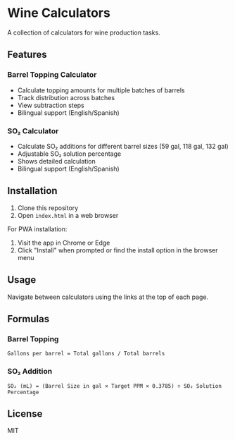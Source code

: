 # Wine Calculators

A collection of calculators for wine production tasks.

## Features

### Barrel Topping Calculator
- Calculate topping amounts for multiple batches of barrels
- Track distribution across batches
- View subtraction steps
- Bilingual support (English/Spanish)

### SO₂ Calculator
- Calculate SO₂ additions for different barrel sizes (59 gal, 118 gal, 132 gal)
- Adjustable SO₂ solution percentage
- Shows detailed calculation
- Bilingual support (English/Spanish)

## Installation

1. Clone this repository
2. Open `index.html` in a web browser

For PWA installation:
1. Visit the app in Chrome or Edge
2. Click "Install" when prompted or find the install option in the browser menu

## Usage

Navigate between calculators using the links at the top of each page.

## Formulas

### Barrel Topping
```
Gallons per barrel = Total gallons / Total barrels
```

### SO₂ Addition
```
SO₂ (mL) = (Barrel Size in gal × Target PPM × 0.3785) ÷ SO₂ Solution Percentage
```

## License

MIT
